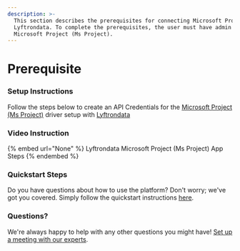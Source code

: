 ```yaml
---
description: >-
  This section describes the prerequisites for connecting Microsoft Project (Ms Project) to
  Lyftrondata. To complete the prerequisites, the user must have admin access to
  Microsoft Project (Ms Project).
---
```


# Prerequisite

<mark style="color:blue;"></mark>

### Setup Instructions

Follow the steps below to create an API Credentials for the [Microsoft Project (Ms Project)](None) driver setup with [Lyftrondata](https://www.lyftrondata.com)

### Video Instruction

{% embed url="None" %}
Lyftrondata Microsoft Project (Ms Project) App Steps
{% endembed %}

### Quickstart Steps

Do you have questions about how to use the platform? Don't worry; we've got you covered. Simply follow the quickstart instructions [here](README.md).

### Questions? <a href="#questions" id="questions"></a>

We're always happy to help with any other questions you might have! [Set up a meeting with our experts](https://www.lyftrondata.com/book-a-meeting/).

